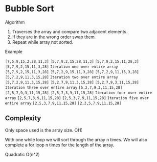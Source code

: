 # Bubble Sort

Algorithm

1. Traverses the array and compare two adjacent elements.
1. If they are in the wrong order swap them.
1. Repeat while array not sorted.

Example

`[7,5,9,15,2,28,11,3]`
`[5,7,9,2,15,28,11,3]`
`[5,7,9,2,15,11,28,3]`
`[5,7,9,2,15,11,3,28]`
`Iteration one over entire array`
`[5,7,9,2,15,11,3,28]`
`[5,7,2,9,15,11,3,28]`
`[5,7,2,9,11,15,3,28]`
`[5,7,2,9,11,3,15,28]`
`Iteration two over entire array`
`[5,7,2,9,11,3,15,28]`
`[5,2,7,9,11,3,15,28]`
`[5,2,7,9,3,11,15,28]`
`Iteration three over entire array`
`[5,2,7,9,3,11,15,28]`
`[2,5,7,9,3,11,15,28]`
`[2,5,7,3,9,11,15,28]`
`Iteration four over entire array`
`[2,5,7,3,9,11,15,28]`
`[2,5,3,7,9,11,15,28]`
`Iteration five over entire array`
`[2,5,3,7,9,11,15,28]`
`[2,3,5,7,9,11,15,28]`

## Complexity

Only space used is the array size. O(1)

With one while loop we will sort through the array n times. We will also complete a for loop n times for the length of the array.

Quadratic O(n^2)
